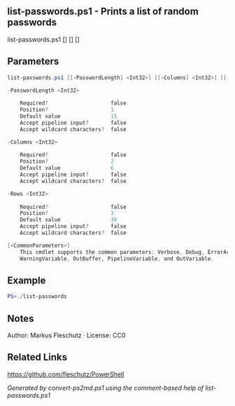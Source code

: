 ## list-passwords.ps1 - Prints a list of random passwords

list-passwords.ps1 [<PasswordLength>] [<Columns>] [<Rows>]

## Parameters
```powershell
list-passwords.ps1 [[-PasswordLength] <Int32>] [[-Columns] <Int32>] [[-Rows] <Int32>] [<CommonParameters>]

-PasswordLength <Int32>
    
    Required?                    false
    Position?                    1
    Default value                15
    Accept pipeline input?       false
    Accept wildcard characters?  false

-Columns <Int32>
    
    Required?                    false
    Position?                    2
    Default value                6
    Accept pipeline input?       false
    Accept wildcard characters?  false

-Rows <Int32>
    
    Required?                    false
    Position?                    3
    Default value                30
    Accept pipeline input?       false
    Accept wildcard characters?  false

[<CommonParameters>]
    This cmdlet supports the common parameters: Verbose, Debug, ErrorAction, ErrorVariable, WarningAction, 
    WarningVariable, OutBuffer, PipelineVariable, and OutVariable.
```

## Example
```powershell
PS>./list-passwords
```


## Notes
Author: Markus Fleschutz · License: CC0

## Related Links
https://github.com/fleschutz/PowerShell

*Generated by convert-ps2md.ps1 using the comment-based help of list-passwords.ps1*

